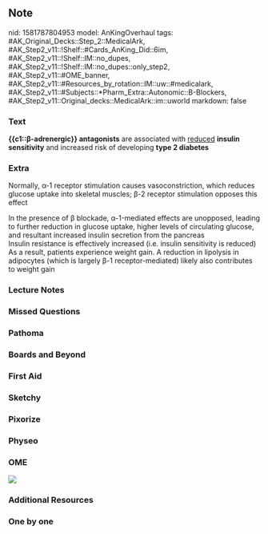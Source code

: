 ## Note
nid: 1581787804953
model: AnKingOverhaul
tags: #AK_Original_Decks::Step_2::MedicalArk, #AK_Step2_v11::!Shelf::#Cards_AnKing_Did::6im, #AK_Step2_v11::!Shelf::IM::no_dupes, #AK_Step2_v11::!Shelf::IM::no_dupes::only_step2, #AK_Step2_v11::#OME_banner, #AK_Step2_v11::#Resources_by_rotation::IM::uw::#medicalark, #AK_Step2_v11::#Subjects::*Pharm_Extra::Autonomic::B-Blockers, #AK_Step2_v11::Original_decks::MedicalArk::im::uworld
markdown: false

### Text
<div>
  <b>{{c1::β-adrenergic}} antagonists</b> are associated with
  <u>reduced</u> <b>insulin sensitivity</b> and increased risk of
  developing <b>type 2 diabetes</b>
</div>

### Extra
Normally, α-1 receptor stimulation causes vasoconstriction, which
reduces glucose uptake into skeletal muscles; β-2 receptor
stimulation opposes this effect
<div>
  In the presence of β blockade, α-1-mediated effects are
  unopposed, leading to further reduction in glucose uptake, higher
  levels of circulating glucose, and resultant increased insulin
  secretion from the pancreas
</div>
<div>
  Insulin resistance is effectively increased (i.e. insulin
  sensitivity is reduced)
</div>
<div>
  As a result, patients experience weight gain. A reduction in
  lipolysis in adipocytes (which is largely β-1 receptor-mediated)
  likely also contributes to weight gain
</div>

### Lecture Notes


### Missed Questions


### Pathoma


### Boards and Beyond


### First Aid


### Sketchy


### Pixorize


### Physeo


### OME
<div class="ome-widget">
  <a href="https://onlinemeded.org?ref=anki"><img src=
  "_OME_AnkiFlashcards_General_3.png"></a>
</div>

### Additional Resources


### One by one


